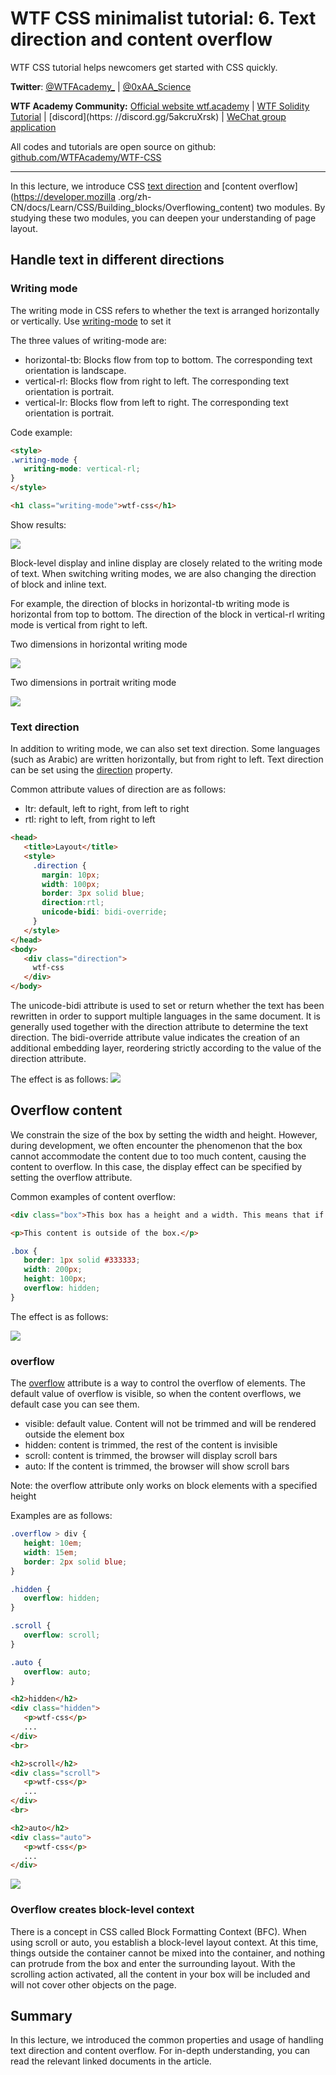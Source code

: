 # WTF CSS minimalist tutorial: 6. Text direction and content overflow

WTF CSS tutorial helps newcomers get started with CSS quickly.

**Twitter**: [@WTFAcademy_](https://twitter.com/WTFAcademy_) | [@0xAA_Science](https://twitter.com/0xAA_Science)

**WTF Academy Community:** [Official website wtf.academy](https://wtf.academy) | [WTF Solidity Tutorial](https://github.com/AmazingAng/WTFSolidity) | [discord](https: //discord.gg/5akcruXrsk) | [WeChat group application](https://docs.google.com/forms/d/e/1FAIpQLSe4KGT8Sh6sJ7hedQRuIYirOoZK_85miz3dw7vA1-YjodgJ-A/viewform?usp=sf_link)

All codes and tutorials are open source on github: [github.com/WTFAcademy/WTF-CSS](https://github.com/WTFAcademy/WTF-CSS)

---

In this lecture, we introduce CSS [text direction](https://developer.mozilla.org/zh-CN/docs/Learn/CSS/Building_blocks/Handling_different_text_directions) and [content overflow](https://developer.mozilla .org/zh-CN/docs/Learn/CSS/Building_blocks/Overflowing_content) two modules. By studying these two modules, you can deepen your understanding of page layout.

## Handle text in different directions
### Writing mode
The writing mode in CSS refers to whether the text is arranged horizontally or vertically. Use [writing-mode](https://developer.mozilla.org/zh-CN/docs/Web/CSS/writing-mode) to set it

The three values ​​of writing-mode are:
+ horizontal-tb: Blocks flow from top to bottom. The corresponding text orientation is landscape.
+ vertical-rl: Blocks flow from right to left. The corresponding text orientation is portrait.
+ vertical-lr: Blocks flow from left to right. The corresponding text orientation is portrait.

Code example:
``` html
<style>
.writing-mode {
   writing-mode: vertical-rl;
}
</style>

<h1 class="writing-mode">wtf-css</h1>
```

Show results:

![](./img/6-1.png)

Block-level display and inline display are closely related to the writing mode of text. When switching writing modes, we are also changing the direction of block and inline text.

For example, the direction of blocks in horizontal-tb writing mode is horizontal from top to bottom. The direction of the block in vertical-rl writing mode is vertical from right to left.

Two dimensions in horizontal writing mode

![](./img/6-2.png)

Two dimensions in portrait writing mode

![](./img/6-3.png)

### Text direction
In addition to writing mode, we can also set text direction. Some languages ​​(such as Arabic) are written horizontally, but from right to left. Text direction can be set using the [direction](https://developer.mozilla.org/zh-CN/docs/Web/CSS/direction) property.

Common attribute values ​​​​of direction are as follows:
+ ltr: default, left to right, from left to right
+ rtl: right to left, from right to left

``` html
<head>
   <title>Layout</title>
   <style>
     .direction {
       margin: 10px;
       width: 100px;
       border: 3px solid blue;
       direction:rtl;
       unicode-bidi: bidi-override;
     }
   </style>
</head>
<body>
   <div class="direction">
     wtf-css
   </div>
</body>
```
The unicode-bidi attribute is used to set or return whether the text has been rewritten in order to support multiple languages ​​​​in the same document. It is generally used together with the direction attribute to determine the text direction. The bidi-override attribute value indicates the creation of an additional embedding layer, reordering strictly according to the value of the direction attribute.

The effect is as follows:
![](./img/6-4.png)


## Overflow content
We constrain the size of the box by setting the width and height. However, during development, we often encounter the phenomenon that the box cannot accommodate the content due to too much content, causing the content to overflow. In this case, the display effect can be specified by setting the overflow attribute.

Common examples of content overflow:

``` html
<div class="box">This box has a height and a width. This means that if there is too much content to be displayed within the assigned height, there will be an overflow situation. If overflow is set to hidden then any overflow will not be visible.</div>

<p>This content is outside of the box.</p>
```

``` css
.box {
   border: 1px solid #333333;
   width: 200px;
   height: 100px;
   overflow: hidden;
}
```
The effect is as follows:

![](./img/6-5.png)


### overflow
The [overflow](https://developer.mozilla.org/zh-CN/docs/Web/CSS/overflow) attribute is a way to control the overflow of elements. The default value of overflow is visible, so when the content overflows, we default case you can see them.
+ visible: default value. Content will not be trimmed and will be rendered outside the element box
+ hidden: content is trimmed, the rest of the content is invisible
+ scroll: content is trimmed, the browser will display scroll bars
+ auto: If the content is trimmed, the browser will show scroll bars

Note: the overflow attribute only works on block elements with a specified height

Examples are as follows:
``` css
.overflow > div {
   height: 10em;
   width: 15em;
   border: 2px solid blue;
}

.hidden {
   overflow: hidden;
}

.scroll {
   overflow: scroll;
}

.auto {
   overflow: auto;
}
```

``` html
<h2>hidden</h2>
<div class="hidden">
   <p>wtf-css</p>
   ...
</div>
<br>

<h2>scroll</h2>
<div class="scroll">
   <p>wtf-css</p>
   ...
</div>
<br>

<h2>auto</h2>
<div class="auto">
   <p>wtf-css</p>
   ...
</div>
```

![](./img/6-6.png)

### Overflow creates block-level context
There is a concept in CSS called Block Formatting Context (BFC). When using scroll or auto, you establish a block-level layout context. At this time, things outside the container cannot be mixed into the container, and nothing can protrude from the box and enter the surrounding layout. With the scrolling action activated, all the content in your box will be included and will not cover other objects on the page.


## Summary
In this lecture, we introduced the common properties and usage of handling text direction and content overflow. For in-depth understanding, you can read the relevant linked documents in the article.

